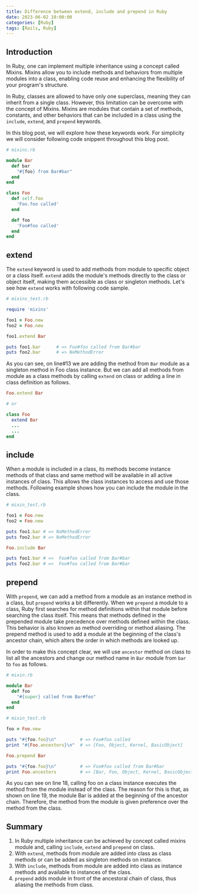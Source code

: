 ```yaml
---
title: Difference between extend, include and prepend in Ruby
date: 2023-06-02 10:00:00
categories: [Ruby]
tags: [Rails, Ruby]
---
```


## Introduction

In Ruby, one can implement multiple inheritance using a concept called Mixins.
Mixins allow you to include methods and behaviors from multiple modules into a class,
enabling code reuse and enhancing the flexibility of your program's structure.

In Ruby, classes are allowed to have only one superclass, meaning they can inherit from a single class.
However, this limitation can be overcome with the concept of Mixins.
Mixins are modules that contain a set of methods, constants, and other behaviors that can be included
in a class using the `include`, `extend`, and `prepend` keywords.

In this blog post, we will explore how these keywords work.
For simplicity we will consider following code snippent throughout this blog post.

```ruby
# mixins.rb

module Bar
  def bar
    "#{foo} from Bar#bar"
  end
end

class Foo
  def self.foo
    'Foo.foo called'
  end

  def foo
    'Foo#foo called'
  end
end
```

## extend

The `extend` keyword is used to add methods from module to specific object or a class itself.
`extend` adds the module's methods directly to the class or object itself,
making them accessible as class or singleton methods.
Let's see how `extend` works with following code sample.

```ruby
# mixins_test.rb

require 'mixins'

foo1 = Foo.new
foo2 = Foo.new

foo1.extend Bar

puts foo1.bar      # => Foo#foo called from Bar#bar
puts foo2.bar      # => NoMethodError
```

As you can see, on line#13 we are adding the method from `Bar` module
as a singleton method in Foo class instance.
But we can add all methods from module as a class methods by calling `extend` on class or adding a line
in class definition as follows.

```ruby
Foo.extend Bar

# or

class Foo
  extend Bar
  ...
  ...
end
```

## include

When a module is included in a class, its methods become instance methods of that class and
same method will be available in all active instances of class.
This allows the class instances to access and use those methods.
Following example shows how you can include the module in the class.

```ruby
# mixin_test.rb

foo1 = Foo.new
foo2 = Foo.new

puts foo1.bar # => NoMethodError
puts foo2.bar # => NoMethodError

Foo.include Bar

puts foo1.bar # =>  Foo#foo called from Bar#bar
puts foo2.bar # =>  Foo#foo called from Bar#bar
```

## prepend

With `prepend`, we can add a method from a module as an instance method in a class,
but `prepend` works a bit differently.
When we `prepend` a module to a class, Ruby first searches for method definitions within
that module before searching the class itself.
This means that methods defined in the prepended module take precedence over methods
defined within the class.
This behavior is also known as method overriding or method aliasing.
The prepend method is used to add a module at the beginning of the class's ancestor chain,
which alters the order in which methods are looked up.

In order to make this concept clear, we will use `ancestor` method on class to list
all the ancestors and change our method name in `Bar` module from `bar` to `foo` as follows.

```ruby
# mixin.rb

module Bar
  def foo
    "#{super} called from Bar#foo"
  end
end

# mixin_test.rb

foo = Foo.new

puts "#{foo.foo}\n"         # => Foo#foo called
print "#{Foo.ancestors}\n"  # => [Foo, Object, Kernel, BasicObject]

Foo.prepend Bar

puts "#{foo.foo}\n"         # => Foo#foo called from Bar#bar
print Foo.ancestors         # => [Bar, Foo, Object, Kernel, BasicObject]
```

As you can see on line 18, calling foo on a class instance executes the method from
the module instead of the class.
The reason for this is that, as shown on line 19, the module Bar is added at the
beginning of the ancestor chain.
Therefore, the method from the module is given preference over the method from the class.

## Summary

1. In Ruby multiple inheritance can be achieved by concept called mixins module and,
   calling `include`, `extend` and `prepend` on class.
2. With `extend`, methods from module are added into class as class methods or
   can be added as singleton methods on instance.
3. With `include`, methods from module are added into class as instance methods and
   available to instances of the class.
4. `prepend` adds module in front of the ancestoral chain of class, thus aliasing the
   methods from class.
